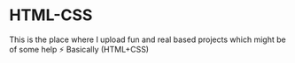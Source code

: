 # HTML-CSS
This is the place where I upload fun and real based projects which might be of some help ⚡
Basically (HTML+CSS)
